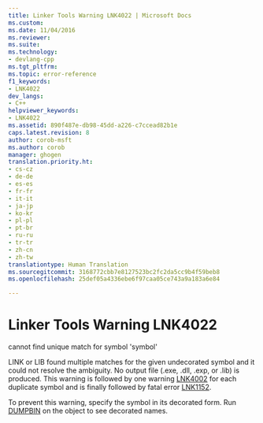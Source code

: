 ```yaml
---
title: Linker Tools Warning LNK4022 | Microsoft Docs
ms.custom: 
ms.date: 11/04/2016
ms.reviewer: 
ms.suite: 
ms.technology:
- devlang-cpp
ms.tgt_pltfrm: 
ms.topic: error-reference
f1_keywords:
- LNK4022
dev_langs:
- C++
helpviewer_keywords:
- LNK4022
ms.assetid: 890f487e-db98-45dd-a226-c7ccead82b1e
caps.latest.revision: 8
author: corob-msft
ms.author: corob
manager: ghogen
translation.priority.ht:
- cs-cz
- de-de
- es-es
- fr-fr
- it-it
- ja-jp
- ko-kr
- pl-pl
- pt-br
- ru-ru
- tr-tr
- zh-cn
- zh-tw
translationtype: Human Translation
ms.sourcegitcommit: 3168772cbb7e8127523bc2fc2da5cc9b4f59beb8
ms.openlocfilehash: 25def05a4336ebe6f97caa05ce743a9a183a6e84

---
```

# Linker Tools Warning LNK4022
cannot find unique match for symbol 'symbol'  
  
 LINK or LIB found multiple matches for the given undecorated symbol and it could not resolve the ambiguity. No output file (.exe, .dll, .exp, or .lib) is produced. This warning is followed by one warning [LNK4002](../../error-messages/tool-errors/linker-tools-warning-lnk4002.md) for each duplicate symbol and is finally followed by fatal error [LNK1152](../../error-messages/tool-errors/linker-tools-error-lnk1152.md).  
  
 To prevent this warning, specify the symbol in its decorated form. Run [DUMPBIN](../../build/reference/dumpbin-options.md) on the object to see decorated names.


<!--HONumber=Jan17_HO1-->


